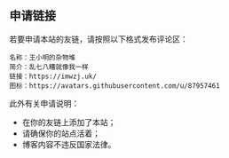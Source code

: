 ## 申请链接

若要申请本站的友链，请按照以下格式发布评论区：

```
名称：王小明的杂物堆
简介：乱七八糟就像我一样
链接：https://imwzj.uk/
图标：https://avatars.githubusercontent.com/u/87957461
```

此外有关申请说明：

- 在你的友链上添加了本站；
- 请确保你的站点活着；
- 博客内容不违反国家法律。
